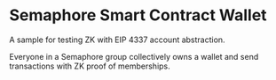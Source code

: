 # Semaphore Smart Contract Wallet

A sample for testing ZK with EIP 4337 account abstraction. 

Everyone in a Semaphore group collectively owns a wallet and send transactions with ZK proof of memberships.
